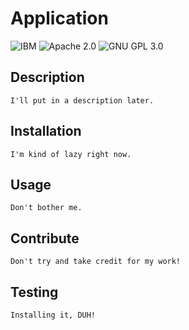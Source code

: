 # Application

![IBM](https://img.shields.io/badge/License-IPL%201.0-blue.svg) ![Apache 2.0](https://img.shields.io/badge/License-Apache%202.0-blue.svg) ![GNU GPL 3.0](https://img.shields.io/badge/License-GPL%20v3-blue.svg) 

## Description

```
I'll put in a description later.
```

## Installation 

```
I'm kind of lazy right now.
```

## Usage

```
Don't bother me.
```

## Contribute

```
Don't try and take credit for my work!
```

## Testing

```
Installing it, DUH!
```

